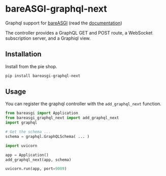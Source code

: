# bareASGI-graphql-next

Graphql support for [bareASGI](http://github.com/rob-blackbourn/bareASGI) (read the [documentation](https://rob-blackbourn.github.io/bareASGI-graphql-next/))

The controller provides a GraphQL GET and POST route, a WebSocket subscription server, and a Graphiql view.

## Installation

Install from the pie shop.

```bash
pip install bareasgi-graphql-next
```

## Usage

You can register the graphql controller with the `add_graphql_next` function.

```python
from bareasgi import Application
from bareasgi_graphql_next import add_graphql_next
import graphql

# Get the schema ...
schema = graphql.GraphQLSchema( ... )

import uvicorn

app = Application()
add_graphql_next(app, schema)

uvicorn.run(app, port=9009)

```

